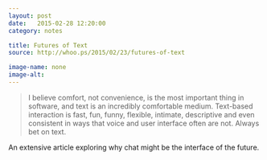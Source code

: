 ```yaml
---
layout: post
date:   2015-02-28 12:20:00
category: notes

title: Futures of Text
source: http://whoo.ps/2015/02/23/futures-of-text

image-name: none
image-alt:
---
```


>I believe comfort, not convenience, is the most important thing in software, and text is an incredibly comfortable medium. Text-based interaction is fast, fun, funny, flexible, intimate, descriptive and even consistent in ways that voice and user interface often are not. Always bet on text.

An extensive article exploring why chat might be the interface of the future.